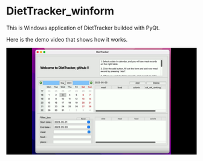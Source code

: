 # DietTracker_winform

This is Windows application of DietTracker builded with PyQt.

Here is the demo video that shows how it works.

[![demo_video](./static/DietTracker_winform.jpg)](https://user-images.githubusercontent.com/89633473/235879293-ad69f2a1-f8c7-4799-8500-beab90ed7486.mp4)

